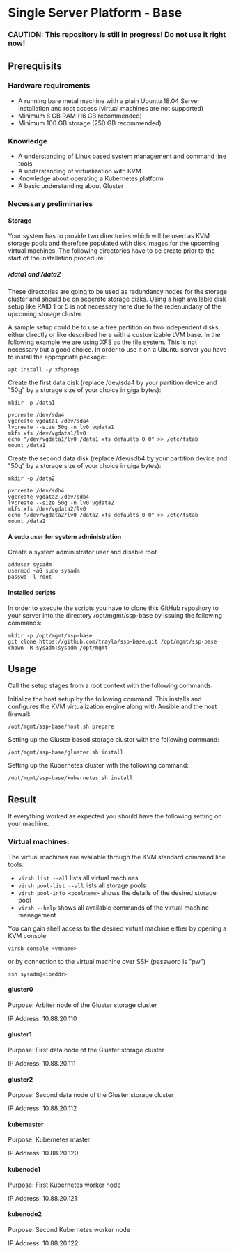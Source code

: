 # Single Server Platform - Base

### CAUTION: This repository is still in progress! Do not use it right now!

## Prerequisits

### Hardware requirements

- A running bare metal machine with a plain Ubuntu 18.04 Server installation and root access (virtual machines are not supported)
- Minimum 8 GB RAM (16 GB recommended) 
- Minimum 100 GB storage (250 GB recommended)

### Knowledge

- A understanding of Linux based system management and command line tools
- A understanding of virtualization with KVM
- Knowledge about operating a Kubernetes platform
- A basic understanding about Gluster

### Necessary preliminaries

#### Storage

Your system has to provide two directories which will be used as KVM storage pools and therefore populated with disk images for the upcoming virtual machines. The following directories have to be create prior to the start of the installation procedure:

##### /data1 and /data2

These directories are going to be used as redundancy nodes for the storage cluster and should be on seperate storage disks. Using a high available disk setup like RAID 1 or 5 is not necessary here due to the redenundany of the upcoming storage cluster.

A sample setup could be to use a free partition on two independent disks, either directly or like described here with a customizable LVM base. In the following example we are using XFS as the file system. This is not necessary but a good choice. In order to use it on a Ubuntu server you have to install the appropriate package:

~~~~ShellSession
apt install -y xfsprogs
~~~~

Create the first data disk (replace /dev/sda4 by your partition device and "50g" by a storage size of your choice in giga bytes):

```ShellSession
mkdir -p /data1
```

```ShellSession
pvcreate /dev/sda4
vgcreate vgdata1 /dev/sda4
lvcreate --size 50g -n lv0 vgdata1
mkfs.xfs /dev/vgdata1/lv0
echo "/dev/vgdata1/lv0 /data1 xfs defaults 0 0" >> /etc/fstab
mount /data1
```

Create the second data disk (replace /dev/sdb4 by your partition device and "50g" by a storage size of your choice in giga bytes):

```ShellSession
mkdir -p /data2
```

```ShellSession
pvcreate /dev/sdb4
vgcreate vgdata2 /dev/sdb4
lvcreate --size 50g -n lv0 vgdata2
mkfs.xfs /dev/vgdata2/lv0
echo "/dev/vgdata2/lv0 /data2 xfs defaults 0 0" >> /etc/fstab
mount /data2
```

#### A sudo user for system administration

Create a system administrator user and disable root
```ShellSession
adduser sysadm
usermod -aG sudo sysadm
passwd -l root
```

#### Installed scripts

In order to execute the scripts you have to clone this GitHub repository to your server into the directory /opt/mgmt/ssp-base by issuing the following commands:
```ShellSession
mkdir -p /opt/mgmt/ssp-base
git clone https://github.com/trayla/ssp-base.git /opt/mgmt/ssp-base
chown -R sysadm:sysadm /opt/mgmt
```

## Usage

Call the setup stages from a root context with the following commands.

Initialize the host setup by the following command. This installs and configures the KVM virtualization engine along with Ansible and the host firewall:
```ShellSession
/opt/mgmt/ssp-base/host.sh prepare
```

Setting up the Gluster based storage cluster with the following command:
```ShellSession
/opt/mgmt/ssp-base/gluster.sh install
```

Setting up the Kubernetes cluster with the following command:
```ShellSession
/opt/mgmt/ssp-base/kubernetes.sh install
```

## Result

If everything worked as expected you should have the following setting on your machine.

### Virtual machines:

The virtual machines are available through the KVM standard command line tools:
- `virsh list --all` lists all virtual machines
- `virsh pool-list --all` lists all storage pools
- `virsh pool-info <poolname>` shows the details of the desired storage pool
- `virsh --help` shows all available commands of the virtual machine management

You can gain shell access to the desired virtual machine either by opening a KVM console
```ShellSession
virsh console <vmname>
```
or by connection to the virtual machine over SSH (password is "pw")
```ShellSession
ssh sysadm@<ipaddr>
```

#### gluster0

Purpose: Arbiter node of the Gluster storage cluster

IP Address: 10.88.20.110

#### gluster1

Purpose: First data node of the Gluster storage cluster

IP Address: 10.88.20.111

#### gluster2

Purpose: Second data node of the Gluster storage cluster

IP Address: 10.88.20.112

#### kubemaster

Purpose: Kubernetes master

IP Address: 10.88.20.120

#### kubenode1

Purpose: First Kubernetes worker node

IP Address: 10.88.20.121

#### kubenode2

Purpose: Second Kubernetes worker node

IP Address: 10.88.20.122
